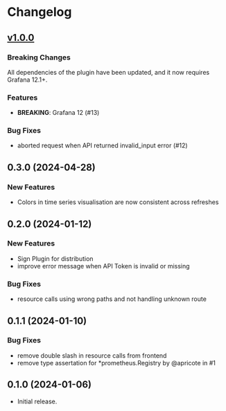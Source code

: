 # Changelog

## [v1.0.0](https://github.com/apricote/grafana-hcloud-datasource/releases/tag/v1.0.0)

### Breaking Changes

All dependencies of the plugin have been updated, and it now requires Grafana 12.1&#43;.

### Features

- **BREAKING**: Grafana 12 (#13)

### Bug Fixes

- aborted request when API returned invalid_input error (#12)

## 0.3.0 (2024-04-28)

### New Features

- Colors in time series visualisation are now consistent across refreshes

## 0.2.0 (2024-01-12)

### New Features

- Sign Plugin for distribution
- improve error message when API Token is invalid or missing

### Bug Fixes

- resource calls using wrong paths and not handling unknown route

## 0.1.1 (2024-01-10)

### Bug Fixes

- remove double slash in resource calls from frontend
- remove type assertation for *prometheus.Registry by @apricote in #1


## 0.1.0 (2024-01-06)

- Initial release.
